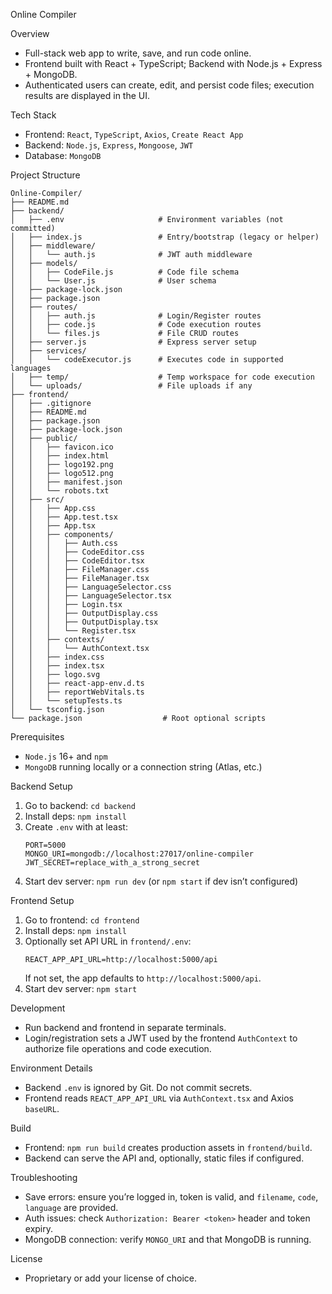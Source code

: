 Online Compiler

Overview
- Full-stack web app to write, save, and run code online.
- Frontend built with React + TypeScript; Backend with Node.js + Express + MongoDB.
- Authenticated users can create, edit, and persist code files; execution results are displayed in the UI.

Tech Stack
- Frontend: `React`, `TypeScript`, `Axios`, `Create React App`
- Backend: `Node.js`, `Express`, `Mongoose`, `JWT`
- Database: `MongoDB`

Project Structure
```
Online-Compiler/
├── README.md
├── backend/
│   ├── .env                     # Environment variables (not committed)
│   ├── index.js                 # Entry/bootstrap (legacy or helper)
│   ├── middleware/
│   │   └── auth.js              # JWT auth middleware
│   ├── models/
│   │   ├── CodeFile.js          # Code file schema
│   │   └── User.js              # User schema
│   ├── package-lock.json
│   ├── package.json
│   ├── routes/
│   │   ├── auth.js              # Login/Register routes
│   │   ├── code.js              # Code execution routes
│   │   └── files.js             # File CRUD routes
│   ├── server.js                # Express server setup
│   ├── services/
│   │   └── codeExecutor.js      # Executes code in supported languages
│   ├── temp/                    # Temp workspace for code execution
│   └── uploads/                 # File uploads if any
├── frontend/
│   ├── .gitignore
│   ├── README.md
│   ├── package.json
│   ├── package-lock.json
│   ├── public/
│   │   ├── favicon.ico
│   │   ├── index.html
│   │   ├── logo192.png
│   │   ├── logo512.png
│   │   ├── manifest.json
│   │   └── robots.txt
│   ├── src/
│   │   ├── App.css
│   │   ├── App.test.tsx
│   │   ├── App.tsx
│   │   ├── components/
│   │   │   ├── Auth.css
│   │   │   ├── CodeEditor.css
│   │   │   ├── CodeEditor.tsx
│   │   │   ├── FileManager.css
│   │   │   ├── FileManager.tsx
│   │   │   ├── LanguageSelector.css
│   │   │   ├── LanguageSelector.tsx
│   │   │   ├── Login.tsx
│   │   │   ├── OutputDisplay.css
│   │   │   ├── OutputDisplay.tsx
│   │   │   └── Register.tsx
│   │   ├── contexts/
│   │   │   └── AuthContext.tsx
│   │   ├── index.css
│   │   ├── index.tsx
│   │   ├── logo.svg
│   │   ├── react-app-env.d.ts
│   │   ├── reportWebVitals.ts
│   │   └── setupTests.ts
│   └── tsconfig.json
└── package.json                  # Root optional scripts
```

Prerequisites
- `Node.js` 16+ and `npm`
- `MongoDB` running locally or a connection string (Atlas, etc.)

Backend Setup
1. Go to backend: `cd backend`
2. Install deps: `npm install`
3. Create `.env` with at least:
   ```
   PORT=5000
   MONGO_URI=mongodb://localhost:27017/online-compiler
   JWT_SECRET=replace_with_a_strong_secret
   ```
4. Start dev server: `npm run dev` (or `npm start` if dev isn’t configured)

Frontend Setup
1. Go to frontend: `cd frontend`
2. Install deps: `npm install`
3. Optionally set API URL in `frontend/.env`:
   ```
   REACT_APP_API_URL=http://localhost:5000/api
   ```
   If not set, the app defaults to `http://localhost:5000/api`.
4. Start dev server: `npm start`

Development
- Run backend and frontend in separate terminals.
- Login/registration sets a JWT used by the frontend `AuthContext` to authorize file operations and code execution.

Environment Details
- Backend `.env` is ignored by Git. Do not commit secrets.
- Frontend reads `REACT_APP_API_URL` via `AuthContext.tsx` and Axios `baseURL`.

Build
- Frontend: `npm run build` creates production assets in `frontend/build`.
- Backend can serve the API and, optionally, static files if configured.

Troubleshooting
- Save errors: ensure you’re logged in, token is valid, and `filename`, `code`, `language` are provided.
- Auth issues: check `Authorization: Bearer <token>` header and token expiry.
- MongoDB connection: verify `MONGO_URI` and that MongoDB is running.

License
- Proprietary or add your license of choice.